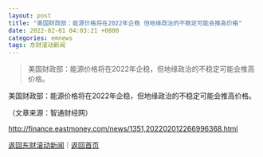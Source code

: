 ```yaml
---
layout: post
title: "美国财政部：能源价格将在2022年企稳 但地缘政治的不稳定可能会推高价格"
date: 2022-02-01 04:03:21 +0800
categories: emnews
tags: 东财滚动新闻
---
```

> 美国财政部：能源价格将在2022年企稳，但地缘政治的不稳定可能会推高价格。

<p>美国财政部：能源价格将在2022年企稳，但地缘政治的不稳定可能会推高价格。</p><p class="em_media">（文章来源：智通财经网）</p>

<http://finance.eastmoney.com/news/1351,202202012266996368.html>

[返回东财滚动新闻](//finews.withounder.com/emnews/)｜[返回首页](//finews.withounder.com/)